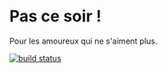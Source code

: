 # Pas ce soir !

Pour les amoureux qui ne s'aiment plus.

[![build status][travis-image]][travis-url]

[travis-image]: https://travis-ci.org/oldergod/pas-ce-soir.svg?branch=master
[travis-url]: https://travis-ci.org/oldergod/pas-ce-soir
